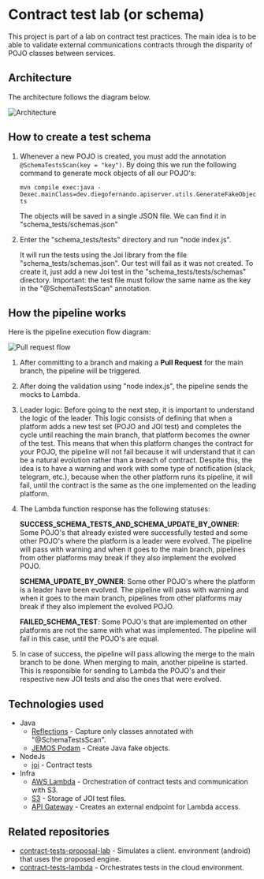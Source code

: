 # Contract test lab (or schema)

This project is part of a lab on contract test practices. The main idea is to be able to validate external communications contracts through the disparity of POJO classes between services.

## Architecture

The architecture follows the diagram below.

![Architecture](/home/diego/estudos/contract-tests-java/apiserver/docs/architecture.png)

## How to create a test schema

1. Whenever a new POJO is created, you must add the annotation `@SchemaTestsScan(key = "key")`. By doing this we run the following command to generate mock objects of all our POJO's:

   `mvn compile exec:java -Dexec.mainClass=dev.diegofernando.apiserver.utils.GenerateFakeObjects`

   The objects will be saved in a single JSON file. We can find it in "schema_tests/schemas.json"

2. Enter the "schema_tests/tests" directory and run "node index.js".

   It will run the tests using the Joi library from the file "schema_tests/schemas.json". Our test will fail as it was not created. To create it, just add a new Joi test in the "schema_tests/tests/schemas" directory. Important: the test file must follow the same name as the key in the "@SchemaTestsScan" annotation.


## How the pipeline works

Here is the pipeline execution flow diagram:

![Pull request flow](/home/diego/estudos/contract-tests-java/apiserver/docs/pull.png "Pull request flow")

1. After committing to a branch and making a **Pull Request** for the main branch, the pipeline will be triggered.
2. After doing the validation using "node index.js", the pipeline sends the mocks to Lambda.
3. Leader logic:
   Before going to the next step, it is important to understand the logic of the leader. This logic consists of defining that when a platform adds a new test set (POJO and JOI test) and completes the cycle until reaching the main branch, that platform becomes the owner of the test. This means that when this platform changes the contract for your POJO, the pipeline will not fail because it will understand that it can be a natural evolution rather than a breach of contract. Despite this, the idea is to have a warning and work with some type of notification (slack, telegram, etc.), because when the other platform runs its pipeline, it will fail, until the contract is the same as the one implemented on the leading platform.
4. The Lambda function response has the following statuses:

   **SUCCESS_SCHEMA_TESTS_AND_SCHEMA_UPDATE_BY_OWNER**: Some POJO's that already existed were successfully tested and some other POJO's where the platform is a leader were evolved. The pipeline will pass with warning and when it goes to the main branch, pipelines from other platforms may break if they also implement the evolved POJO.

   **SCHEMA_UPDATE_BY_OWNER**: Some other POJO's where the platform is a leader have been evolved. The pipeline will 
   pass with warning and when it goes to the main branch, pipelines from other platforms may break if they also implement the evolved POJO.

   **FAILED_SCHEMA_TEST**: Some POJO's that are implemented on other platforms are not the same with what was 
   implemented. The pipeline will fail in this case, until the POJO's are equal.

5. In case of success, the pipeline will pass allowing the merge to the main branch to be done. When merging to main, another pipeline is started. This is responsible for sending to Lambda the POJO's and their respective new JOI tests and also the ones that were evolved.

## Technologies used

- Java
  - [Reflections](https://github.com/ronmamo/reflections) - Capture only classes annotated with "@SchemaTestsScan".
  - [JEMOS Podam](https://mtedone.github.io/podam/) - Create Java fake objects.
- NodeJs
  - [joi](https://joi.dev/api) - Contract tests
- Infra
  - [AWS Lambda](https://aws.amazon.com/pt/lambda/) - Orchestration of contract tests and communication with S3.
  - [S3](https://aws.amazon.com/pt/s3/) - Storage of JOI test files.
  - [API Gateway](https://aws.amazon.com/pt/api-gateway/) - Creates an external endpoint for Lambda access.

## Related repositories

- [contract-tests-proposal-lab](https://github.com/diegofsousa/contract-tests-proposal-lab) - Simulates a client.
  environment (android) that uses the proposed engine.
- [contract-tests-lambda](https://github.com/diegofsousa/contract-tests-lambda) - Orchestrates tests in the cloud environment.